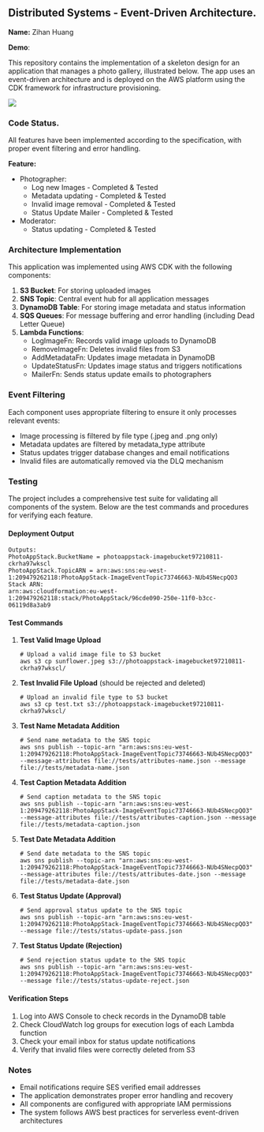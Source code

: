 ## Distributed Systems - Event-Driven Architecture.

__Name:__ Zihan Huang

__Demo__: 

This repository contains the implementation of a skeleton design for an application that manages a photo gallery, illustrated below. The app uses an event-driven architecture and is deployed on the AWS platform using the CDK framework for infrastructure provisioning.

![](./images/arch.png)

### Code Status.

All features have been implemented according to the specification, with proper event filtering and error handling.

__Feature:__
+ Photographer:
  + Log new Images - Completed & Tested
  + Metadata updating - Completed & Tested
  + Invalid image removal - Completed & Tested
  + Status Update Mailer - Completed & Tested
+ Moderator:
  + Status updating - Completed & Tested

### Architecture Implementation

This application was implemented using AWS CDK with the following components:

1. **S3 Bucket**: For storing uploaded images
2. **SNS Topic**: Central event hub for all application messages
3. **DynamoDB Table**: For storing image metadata and status information
4. **SQS Queues**: For message buffering and error handling (including Dead Letter Queue)
5. **Lambda Functions**:
   - LogImageFn: Records valid image uploads to DynamoDB
   - RemoveImageFn: Deletes invalid files from S3
   - AddMetadataFn: Updates image metadata in DynamoDB
   - UpdateStatusFn: Updates image status and triggers notifications
   - MailerFn: Sends status update emails to photographers

### Event Filtering

Each component uses appropriate filtering to ensure it only processes relevant events:

- Image processing is filtered by file type (.jpeg and .png only)
- Metadata updates are filtered by metadata_type attribute
- Status updates trigger database changes and email notifications
- Invalid files are automatically removed via the DLQ mechanism

### Testing

The project includes a comprehensive test suite for validating all components of the system. Below are the test commands and procedures for verifying each feature.

#### Deployment Output
```
Outputs:
PhotoAppStack.BucketName = photoappstack-imagebucket97210811-ckrha97wkscl
PhotoAppStack.TopicARN = arn:aws:sns:eu-west-1:209479262118:PhotoAppStack-ImageEventTopic73746663-NUb4SNecpQO3
Stack ARN:
arn:aws:cloudformation:eu-west-1:209479262118:stack/PhotoAppStack/96cde090-250e-11f0-b3cc-06119d8a3ab9
```

#### Test Commands

1. **Test Valid Image Upload**
   ```
   # Upload a valid image file to S3 bucket
   aws s3 cp sunflower.jpeg s3://photoappstack-imagebucket97210811-ckrha97wkscl/
   ```

2. **Test Invalid File Upload** (should be rejected and deleted)
   ```
   # Upload an invalid file type to S3 bucket
   aws s3 cp test.txt s3://photoappstack-imagebucket97210811-ckrha97wkscl/
   ```

3. **Test Name Metadata Addition**
   ```
   # Send name metadata to the SNS topic
   aws sns publish --topic-arn "arn:aws:sns:eu-west-1:209479262118:PhotoAppStack-ImageEventTopic73746663-NUb4SNecpQO3" --message-attributes file://tests/attributes-name.json --message file://tests/metadata-name.json
   ```

4. **Test Caption Metadata Addition**
   ```
   # Send caption metadata to the SNS topic
   aws sns publish --topic-arn "arn:aws:sns:eu-west-1:209479262118:PhotoAppStack-ImageEventTopic73746663-NUb4SNecpQO3" --message-attributes file://tests/attributes-caption.json --message file://tests/metadata-caption.json
   ```

5. **Test Date Metadata Addition**
   ```
   # Send date metadata to the SNS topic
   aws sns publish --topic-arn "arn:aws:sns:eu-west-1:209479262118:PhotoAppStack-ImageEventTopic73746663-NUb4SNecpQO3" --message-attributes file://tests/attributes-date.json --message file://tests/metadata-date.json
   ```

6. **Test Status Update (Approval)**
   ```
   # Send approval status update to the SNS topic
   aws sns publish --topic-arn "arn:aws:sns:eu-west-1:209479262118:PhotoAppStack-ImageEventTopic73746663-NUb4SNecpQO3" --message file://tests/status-update-pass.json
   ```

7. **Test Status Update (Rejection)**
   ```
   # Send rejection status update to the SNS topic
   aws sns publish --topic-arn "arn:aws:sns:eu-west-1:209479262118:PhotoAppStack-ImageEventTopic73746663-NUb4SNecpQO3" --message file://tests/status-update-reject.json
   ```

#### Verification Steps
1. Log into AWS Console to check records in the DynamoDB table
2. Check CloudWatch log groups for execution logs of each Lambda function
3. Check your email inbox for status update notifications
4. Verify that invalid files were correctly deleted from S3

### Notes

- Email notifications require SES verified email addresses
- The application demonstrates proper error handling and recovery
- All components are configured with appropriate IAM permissions
- The system follows AWS best practices for serverless event-driven architectures
